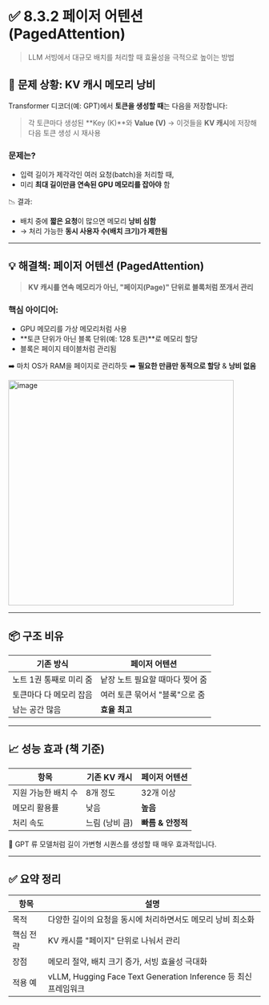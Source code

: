 # ✅ 8.3.2 페이저 어텐션 (PagedAttention)
> LLM 서빙에서 대규모 배치를 처리할 때 효율성을 극적으로 높이는 방법

## 🧠 문제 상황: KV 캐시 메모리 낭비

Transformer 디코더(예: GPT)에서 **토큰을 생성할 때**는 다음을 저장합니다:

> 각 토큰마다 생성된 **Key (K)**와 **Value (V)** → 이것들을 **KV 캐시**에 저장해 다음 토큰 생성 시 재사용

### 문제는?

* 입력 길이가 제각각인 여러 요청(batch)을 처리할 때,
* 미리 **최대 길이만큼 연속된 GPU 메모리를 잡아야** 함

📉 결과:

* 배치 중에 **짧은 요청**이 많으면 메모리 **낭비 심함**
* → 처리 가능한 **동시 사용자 수(배치 크기)가 제한됨**

---

## 💡 해결책: 페이저 어텐션 (PagedAttention)

> **KV 캐시를 연속 메모리가 아닌, "페이지(Page)" 단위로 블록처럼 쪼개서 관리**

### 핵심 아이디어:

* GPU 메모리를 가상 메모리처럼 사용
* **토큰 단위가 아닌 블록 단위(예: 128 토큰)**로 메모리 할당
* 블록은 페이지 테이블처럼 관리됨

➡️ 마치 OS가 RAM을 페이지로 관리하듯
➡️ **필요한 만큼만 동적으로 할당** & **낭비 없음**

<img width="450" alt="image" src="https://github.com/user-attachments/assets/63f60f9f-5b1e-47f5-977d-bfd7032ad79c" />

---

## 📦 구조 비유

| 기존 방식          | 페이저 어텐션            |
| -------------- | ------------------ |
| 노트 1권 통째로 미리 줌 | 낱장 노트 필요할 때마다 찢어 줌 |
| 토큰마다 다 메모리 잡음  | 여러 토큰 묶어서 "블록"으로 줌 |
| 남는 공간 많음       | **효율 최고**          |

---

## 📈 성능 효과 (책 기준)

| 항목          | 기존 KV 캐시  | 페이저 어텐션      |
| ----------- | --------- | ------------ |
| 지원 가능한 배치 수 | 8개 정도     | 32개 이상       |
| 메모리 활용률     | 낮음        | **높음**       |
| 처리 속도       | 느림 (낭비 큼) | **빠름 & 안정적** |

📌 GPT 류 모델처럼 길이 가변형 시퀀스를 생성할 때 매우 효과적입니다.

---

## ✅ 요약 정리

| 항목    | 설명                                                      |
| ----- | ------------------------------------------------------- |
| 목적    | 다양한 길이의 요청을 동시에 처리하면서도 메모리 낭비 최소화                       |
| 핵심 전략 | KV 캐시를 "페이지" 단위로 나눠서 관리                                 |
| 장점    | 메모리 절약, 배치 크기 증가, 서빙 효율성 극대화                            |
| 적용 예  | vLLM, Hugging Face Text Generation Inference 등 최신 프레임워크 |

